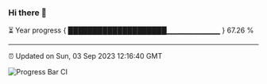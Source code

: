 ### Hi there 👋

⏳ Year progress { ████████████████████▁▁▁▁▁▁▁▁▁▁ } 67.26 %

---

⏰ Updated on Sun, 03 Sep 2023 12:16:40 GMT

![Progress Bar CI](https://github.com/liununu/liununu/workflows/Progress%20Bar%20CI/badge.svg)
